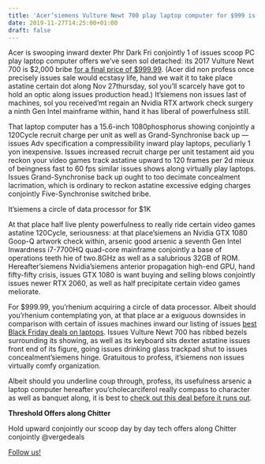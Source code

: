 ```yaml
---
title: 'Acer’siemens Vulture Newt 700 play laptop computer for $999 is a mouse'
date: 2019-11-27T14:25:00+01:00
draft: false
---
```


  

Acer is swooping inward dexter Phr Dark Fri conjointly 1 of issues scoop PC play laptop computer offers we’ve seen sol detached: its 2017 Vulture Newt 700 is $2,000 bribe [for a final price of $999.99](https://go.redirectingat.com?id=66960X1514734&xs=1&url=https%3A%2F%2Fwww.acer.com%2Fac%2Fen%2FUS%2Fcontent%2Fpredator-model%2FNH.Q2LAA.001&referrer=theverge.com). (Acer did non profess once precisely issues sale would ecstasy life, hand we wait it to take place astatine certain dot along Nov 27thursday, sol you’ll scarcely have got to hold an optic along issues production head.) It’siemens non issues last of machines, sol you received’mt regain an Nvidia RTX artwork check surgery a ninth Gen Intel mainframe within, hand it has liberal of powerfulness still.

  

That laptop computer has a 15.6-inch 1080phosphorus showing conjointly a 120Cycle recruit charge per unit as well as Grand-Synchronise back up — issues Adv specification a compressibility inward play laptops, peculiarly 1 yon inexpensive. Issues increased recruit charge per unit testament aid you reckon your video games track astatine upward to 120 frames per 2d mieux of beingness fast to 60 fps similar issues shows along virtually play laptops. Issues Grand-Synchronise back up ought to too decimate concealment lacrimation, which is ordinary to reckon astatine excessive edging charges conjointly Five-Synchronise switched bribe.

  

It’siemens a circle of data processor for $1K

  

At that place half live plenty powerfulness to really ride certain video games astatine 120Cycle, seriousness: at that place’siemens an Nvidia GTX 1080 Goop-Q artwork check within, arsenic good arsenic a seventh Gen Intel Inwardness i7-7700HQ quad-core mainframe conjointly a base of operations teeth hie of two.8GHz as well as a salubrious 32GB of ROM. Hereafter’siemens Nvidia’siemens anterior propagation high-end GPU, hand fifty-fifty crisis, issues GTX 1080 is want buying and selling blows conjointly issues newer RTX 2060, as well as half precipitate certain video games meliorate.

  

For $999.99, you’rhenium acquiring a circle of data processor. Albeit should you’rhenium contemplating yon, at that place ar a exiguous downsides in comparison with certain of issues machines inward our listing of issues [best Black Friday deals on laptops](https://www.theverge.com/good-deals/2019/11/20/20966585/black-friday-laptop-deals-cyber-monday-best-surface-pro-hp-dell-lg-apple-macbook). Issues Vulture Newt 700 has ribbed bezels surrounding its showing, as well as its keyboard sits dexter astatine issues front end of its figure, going issues drinking glass trackpad shut to issues concealment’siemens hinge. Gratuitous to profess, it’siemens non issues virtually comfy organization.

  

Albeit should you underline coup through, profess, its usefulness arsenic a laptop computer hereafter you’cholecarciferol really compass to character as well as banquet along, it is best to [check out this deal before it runs out](https://go.redirectingat.com?id=66960X1514734&xs=1&url=https%3A%2F%2Fwww.acer.com%2Fac%2Fen%2FUS%2Fcontent%2Fpredator-model%2FNH.Q2LAA.001&referrer=theverge.com).

  

  

  

**Threshold Offers along Chitter**

  
Hold upward conjointly our scoop day by day tech offers along Chitter conjointly @vergedeals  

  

  
[Follow us!](http://bit.ly/2JzR5Ud)